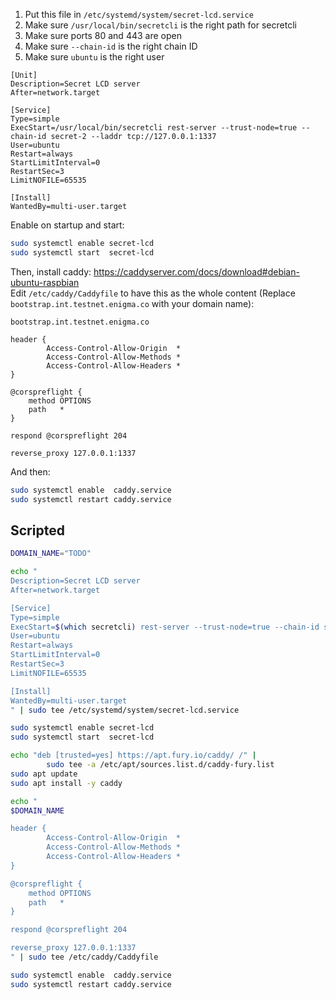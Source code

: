 1. Put this file in `/etc/systemd/system/secret-lcd.service`
2. Make sure `/usr/local/bin/secretcli` is the right path for secretcli
3. Make sure ports 80 and 443 are open
4. Make sure `--chain-id` is the right chain ID
5. Make sure `ubuntu` is the right user

```
[Unit]
Description=Secret LCD server
After=network.target

[Service]
Type=simple
ExecStart=/usr/local/bin/secretcli rest-server --trust-node=true --chain-id secret-2 --laddr tcp://127.0.0.1:1337
User=ubuntu
Restart=always
StartLimitInterval=0
RestartSec=3
LimitNOFILE=65535

[Install]
WantedBy=multi-user.target
```

Enable on startup and start:

```bash
sudo systemctl enable secret-lcd
sudo systemctl start  secret-lcd
```

Then, install caddy: https://caddyserver.com/docs/download#debian-ubuntu-raspbian  
Edit `/etc/caddy/Caddyfile` to have this as the whole content (Replace `bootstrap.int.testnet.enigma.co` with your domain name):

```
bootstrap.int.testnet.enigma.co

header {
        Access-Control-Allow-Origin  *
        Access-Control-Allow-Methods *
        Access-Control-Allow-Headers *
}

@corspreflight {
	method OPTIONS
	path   *
}

respond @corspreflight 204

reverse_proxy 127.0.0.1:1337
```

And then:

```bash
sudo systemctl enable  caddy.service
sudo systemctl restart caddy.service
```

## Scripted

```bash
DOMAIN_NAME="TODO"

echo "
Description=Secret LCD server
After=network.target

[Service]
Type=simple
ExecStart=$(which secretcli) rest-server --trust-node=true --chain-id secret-2 --laddr tcp://127.0.0.1:1337
User=ubuntu
Restart=always
StartLimitInterval=0
RestartSec=3
LimitNOFILE=65535

[Install]
WantedBy=multi-user.target
" | sudo tee /etc/systemd/system/secret-lcd.service

sudo systemctl enable secret-lcd
sudo systemctl start  secret-lcd

echo "deb [trusted=yes] https://apt.fury.io/caddy/ /" |
        sudo tee -a /etc/apt/sources.list.d/caddy-fury.list
sudo apt update
sudo apt install -y caddy

echo "
$DOMAIN_NAME

header {
        Access-Control-Allow-Origin  *
        Access-Control-Allow-Methods *
        Access-Control-Allow-Headers *
}

@corspreflight {
	method OPTIONS
	path   *
}

respond @corspreflight 204

reverse_proxy 127.0.0.1:1337
" | sudo tee /etc/caddy/Caddyfile

sudo systemctl enable  caddy.service
sudo systemctl restart caddy.service
```
